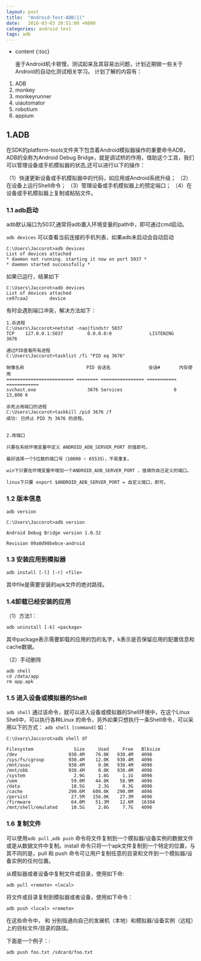 ```yaml
---
layout: post
title:  "Android-Test-ADB(1)"
date:   2016-03-03 20:51:00 +0800
categories: android test
tags: adb
---
```

* content
{:toc}

  鉴于Android机卡顿慢，测试起来及其容易出问题，计划近期做一些关于Android的自动化测试相关学习。
  计划了解的内容有：
  
1. ADB
2. monkey
3. monkeyrunner
4. uiautomator
5. robotium
6. appium


## 1.ADB
在SDK的platform-tools文件夹下包含着Android模拟器操作的重要命令ADB，ADB的全称为Android Debug Bridge，就是调试桥的作用，借助这个工具，我们可以管理设备或手机模拟器的状态,还可以进行以下的操作：

（1）快速更新设备或手机模拟器中的代码，如应用或Android系统升级；
（2）在设备上运行Shell命令；
（3）管理设备或手机模拟器上的预定端口；
（4）在设备或手机模拟器上复制或粘贴文件。

### 1.1 adb启动

adb默认端口为5037,通常将adb置入环境变量的path中，即可通过cmd启动。

`adb devices` 可以查看当前连接的手机列表，如果adb未启动会自动启动

    C:\Users\Jaccorot>adb devices
    List of devices attached
    * daemon not running. starting it now on port 5037 *
    * daemon started successfully *

如果已运行，结果如下

    C:\Users\Jaccorot>adb devices
    List of devices attached
    ce97caa2        device

有时会遇到端口冲突，解决方法如下：

    1.杀进程
    C:\Users\Jaccorot>netstat -nao|findstr 5037
    TCP    127.0.0.1:5037         0.0.0.0:0              LISTENING       3676

    通过PID查看所有进程
    C:\Users\Jaccorot>tasklist /fi "PID eq 3676"

    映像名称                       PID 会话名              会话#       内存使用
    ========================= ======== ================ =========== ============
    svchost.exe                   3676 Services                   0     13,800 K

    杀死占用端口的进程
    C:\Users\Jaccorot>taskkill /pid 3676 /f
    成功: 已终止 PID 为 3676 的进程。


    2.改端口

    只要在系统环境变量中定义 ANDROID_ADB_SERVER_PORT 的值即可。

    最好选择一个5位数的端口号（10000 ~ 65535），不易重复。

    win下只要在环境变量中增加一个ANDROID_ADB_SERVER_PORT ，值填你自己定义的端口。

    linux下只要 export $ANDROID_ADB_SERVER_PORT = 自定义端口，即可。


### 1.2 版本信息

`adb version`

    C:\Users\Jaccorot>adb version

    Android Debug Bridge version 1.0.32

    Revision 09a0d98bebce-android

### 1.3 安装应用到模拟器 

`adb install [-l] [-r] <file>`

其中file是需要安装的apk文件的绝对路径。

 
### 1.4卸载已经安装的应用

（1）方法1：

`adb uninstall [-k] <package>`

其中package表示需要卸载的应用的包的名字，k表示是否保留应用的配置信息和cache数据。

（2）手动删除

    adb shell
    cd /data/app
    rm app.apk

### 1.5 进入设备或模拟器的Shell

`adb shell` 通过该命令，就可以进入设备或模拟器的Shell环境中，在这个Linux Shell中，可以执行各种Linux 的命令，另外如果只想执行一条Shell命令，可以采用以下的方式：
`adb shell [command]`
如：

    C:\Users\Jaccorot>adb shell df

    Filesystem               Size     Used     Free   Blksize
    /dev                   930.4M    76.0K   930.4M   4096
    /sys/fs/cgroup         930.4M    12.0K   930.4M   4096
    /mnt/asec              930.4M     0.0K   930.4M   4096
    /mnt/obb               930.4M     0.0K   930.4M   4096
    /system                  2.9G     1.8G     1.1G   4096
    /oem                    59.0M    44.0K    58.9M   4096
    /data                   10.5G     2.3G     8.3G   4096
    /cache                 290.6M   608.0K   290.0M   4096
    /persist                27.5M   156.0K    27.3M   4096
    /firmware               64.0M    51.3M    12.6M   16384
    /mnt/shell/emulated     10.5G     2.8G     7.7G   4096

### 1.6 复制文件

可以使用`adb pull` ,`adb push` 命令将文件复制到一个模拟器/设备实例的数据文件或是从数据文件中复制。install 命令只将一个apk文件复制到一个特定的位置，与其不同的是，pull 和 push 命令可让用户复制任意的目录和文件到一个模拟器/设备实例的任何位置。

从模拟器或者设备中复制文件或目录，使用如下命:

`adb pull <remote> <local>`

将文件或目录复制到模拟器或者设备，使用如下命令：

`adb push <local> <remote>`

在这些命令中， <local> 和<remote> 分别指通向自己的发展机（本地）和模拟器/设备实例（远程）上的目标文件/目录的路径。

下面是一个例子：:

`adb push foo.txt /sdcard/foo.txt`